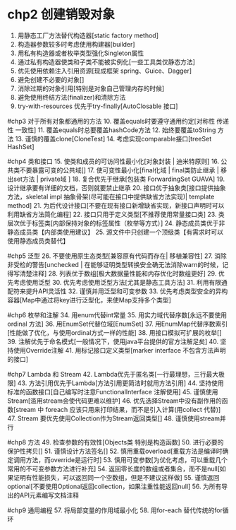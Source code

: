 # chp2 创建销毁对象
1. 用静态工厂方法替代构造器[static factory method]
2. 构造器参数较多时考虑使用构建器[builder]
3. 用私有构造器或者枚举类型强化Singleton属性
4. 通过私有构造器使类和子类不能被实例化[一些工具类仅静态方法]
5. 优先使用依赖注入引用资源[现成框架 spring、Guice、Dagger]
6. 避免创建不必要的对象[]
7. 消除过期的对象引用[特别是对象自己管理内存的时候]
8. 避免使用终结方法(finalizer)和清除方法
9. try-with-resources 优先于try-finally[AutoClosable 接口]

#chp3 对于所有对象都通用的方法
10. 覆盖equals时要遵守通用约定[对称性 传递性 一致性]
11. 覆盖equals时总要覆盖hashCode方法
12. 始终要覆盖toString 方法
13. 谨慎的覆盖clone[CloneTest]
14. 考虑实现comparable接口[treeSet HashSet]

#chp4 类和接口
15. 使类和成员的可访问性最小化[对象封装 | 迪米特原则]
16. 公共类不要暴露可变的公共域[]
17. 使可变性最小化[final化域 | final类防止继承 | 移出set方法 | private域  ]
18. 复合优先于继承[包装类 ForwardingSet GUAVA]
19. 设计继承要有详细的文档，否则就要禁止继承
20. 接口优于抽象类[接口提供抽象方法，skeletal impl 抽象骨架(尽可能在接口中提供缺省方法实现)| template method]
21. 为后代设计接口[不要在现有接口新增缺省实现，新接口声明时可以利用缺省方法简化编程]
22. 接口只用于定义类型[不推荐使用常量接口类]
23. 类层次优于标签类[内部保持对象的标签属性（枚举等方式）]
24. 静态成员类优于非静态成员类【内部类使用建议】
25. 源文件中只创建一个顶级类【有需求时可以使用静态成员类替代】

#chp5 泛型
26. 不要使用原生态类型[兼容原有代码而存在| 移植兼容性]
27. 消除非受检的警告[unchecked | 在能够证明类型转换安全确无法消除warn的时候，记得写清楚注释]
28. 列表优于数组[极大数据量性能和内存优化时数组更好]
29. 优先考虑使用泛型
30. 优先考虑使用泛型方法[尤其是静态工具方法]
31. 利用有限通配符来提升API灵活性
32. 谨慎并用泛型和可变参数
33. 优先考虑类型安全的异构容器[Map中通过将key进行泛型化，来使Map支持多个类型]

#chp6 枚举和注解
34. 用enum代替int常量
35. 用实力域代替序数[永远不要使用ordinal 方法]
36. 用EnumSet代替位域[EnumSet]
37. 用EnumMap代替序数索引[性能做了优化，与使用ordinal方式一样的性能]
38. 用接口模拟可扩展的枚举[]
39. 注解优先于命名模式[一般情况下，使用java平台提供的官方注解足矣]
40. 坚持使用Override注解
41. 用标记接口定义类型[marker interface 不包含方法声明的接口]

#chp7 Lambda 和 Stream
42. Lambda优先于匿名类[一行最理想，三行最大极限]
43. 方法引用优先于Lambda[方法引用更简洁时就用方法引用]
44. 坚持使用标准的函数接口[自己编写时注意FunctionalInterface 注解使用]
45. 谨慎使用Stream[滥用stream会使代码更难以维护]
46. 优先选择Stream中没有副作用的函数[stream 中 foreach 应该只用来打印结果，而不是引入计算(用collect 代替)]
47. Stream 要优先使用Collection作为Stream返回类型[]
48. 谨慎使用stream并行

#chp8 方法
49. 检查参数的有效性[Objects类 特别是构造函数]
50. 进行必要的保护性拷贝[]
51. 谨慎设计方法签名[]
52. 慎用重载overload[重载方法是编译时确定调用方法，而override是运行时]
53. 慎用可变参数[为优化考虑，可以重载几个常用的不可变参数方法进行补充]
54. 返回零长度的数组或者集合，而不是null[如果证明有性能损失，可以返回同一个空数组，但是不建议这样做]
55. 谨慎返回optional[不要使用Optional返回collection，如果注重性能返回null]
56. 为所有导出的API元素编写文档注释

#chp9 通用编程
57. 将局部变量的作用域最小化
58. 用for-each 替代传统的for循环

